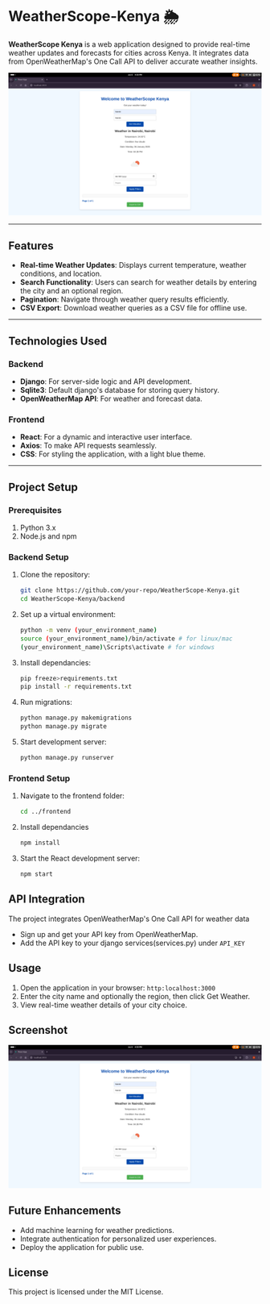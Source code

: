 # WeatherScope-Kenya 🌦️

**WeatherScope Kenya** is a web application designed to provide real-time weather updates and forecasts for cities across Kenya. It integrates data from OpenWeatherMap's One Call API to deliver accurate weather insights.  

![Application Screenshot](<Screenshot from 2025-01-06 16-30-25.png>)  

---

## Features  
- **Real-time Weather Updates**: Displays current temperature, weather conditions, and location.  
- **Search Functionality**: Users can search for weather details by entering the city and an optional region.  
- **Pagination**: Navigate through weather query results efficiently.  
- **CSV Export**: Download weather queries as a CSV file for offline use.  

---

## Technologies Used  

### Backend  
- **Django**: For server-side logic and API development.  
- **Sqlite3**: Default django's database for storing query history.  
- **OpenWeatherMap API**: For weather and forecast data.  

### Frontend  
- **React**: For a dynamic and interactive user interface.  
- **Axios**: To make API requests seamlessly.  
- **CSS**: For styling the application, with a light blue theme.  

---

## Project Setup  

### Prerequisites  
1. Python 3.x  
2. Node.js and npm   

### Backend Setup  
1. Clone the repository:  
   ```bash
   git clone https://github.com/your-repo/WeatherScope-Kenya.git
   cd WeatherScope-Kenya/backend

2. Set up a virtual environment:
    ```bash
    python -m venv (your_environment_name)
    source (your_environment_name)/bin/activate # for linux/mac
    (your_environment_name)\Scripts\activate # for windows

3. Install dependancies:
    ```bash
    pip freeze>requirements.txt
    pip install -r requirements.txt

4. Run migrations:
    ```bash
    python manage.py makemigrations
    python manage.py migrate

5. Start development server:
    ```bash
    python manage.py runserver

### Frontend Setup
1. Navigate to the frontend folder:
    ```bash
    cd ../frontend

2. Install dependancies
    ```bash
    npm install

3. Start the React development server:
    ```bash 
    npm start

## API Integration
The project integrates OpenWeatherMap's One Call API for weather data
- Sign up and get your API key from OpenWeatherMap.
- Add the API key to your django services(services.py) under `API_KEY`

## Usage
1. Open the application in your browser: `http:localhost:3000`
2. Enter the city name and optionally the region, then click Get Weather.
3. View real-time weather details of your city choice.

## Screenshot
![alt text](<Screenshot from 2025-01-06 16-30-25.png>)

## Future Enhancements
- Add machine learning for weather predictions.
- Integrate authentication for personalized user experiences.
- Deploy the application for public use.

## License
This project is licensed under the MIT License.